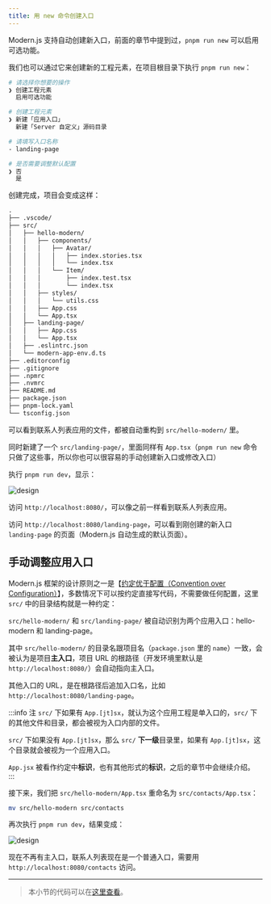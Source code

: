 ```yaml
---
title: 用 new 命令创建入口​​​
---
```


Modern.js 支持自动创建新入口，前面的章节中提到过，`pnpm run new` 可以启用可选功能。

我们也可以通过它来创建新的工程元素，在项目根目录下执行 `pnpm run new`：

```bash
# 请选择你想要的操作
❯ 创建工程元素
  启用可选功能

# 创建工程元素
❯ 新建「应用入口」
  新建「Server 自定义」源码目录

# 请填写入口名称
- landing-page

# 是否需要调整默认配置
❯ 否
  是
```

创建完成，项目会变成这样：

```md
.
├── .vscode/
├── src/
│   ├── hello-modern/
│   │   ├── components/
│   │   │   ├── Avatar/
│   │   │   │   ├── index.stories.tsx
│   │   │   │   └── index.tsx
│   │   │   └── Item/
│   │   │       ├── index.test.tsx
│   │   │       └── index.tsx
│   │   ├── styles/
│   │   │   └── utils.css
│   │   ├── App.css
│   │   └── App.tsx
│   ├── landing-page/
│   │   ├── App.css
│   │   └── App.tsx
│   ├── .eslintrc.json
│   └── modern-app-env.d.ts
├── .editorconfig
├── .gitignore
├── .npmrc
├── .nvmrc
├── README.md
├── package.json
├── pnpm-lock.yaml
└── tsconfig.json
```

可以看到联系人列表应用的文件，都被自动重构到 `src/hello-modern/` 里。

同时新建了一个 `src/landing-page/`，里面同样有 `App.tsx`（`pnpm run new` 命令只做了这些事，所以你也可以很容易的手动创建新入口或修改入口）

执行 `pnpm run dev`，显示：

![design](https://lf3-static.bytednsdoc.com/obj/eden-cn/aphqeh7uhohpquloj/modern-js/docs/06/landing-page.png)

访问 `http://localhost:8080/`，可以像之前一样看到联系人列表应用。

访问 `http://localhost:8080/landing-page`，可以看到刚创建的新入口 `landing-page` 的页面（Modern.js 自动生成的默认页面）。

## 手动调整应用入口

Modern.js 框架的设计原则之一是【[约定优于配置（Convention over Configuration）](https://en.wikipedia.org/wiki/Convention_over_configuration)】，多数情况下可以按约定直接写代码，不需要做任何配置，这里 `src/` 中的目录结构就是一种约定：

`src/hello-modern/` 和 `src/landing-page/` 被自动识别为两个应用入口：hello-modern 和 landing-page。

其中 `src/hello-modern/` 的目录名跟项目名（`package.json` 里的 `name`）一致，会被认为是项目**主入口**，项目 URL 的根路径（开发环境里默认是 `http://localhost:8080/`）会自动指向主入口。

其他入口的 URL，是在根路径后追加入口名，比如 `http://localhost:8080/landing-page`。

:::info 注
`src/` 下如果有 `App.[jt]sx`，就认为这个应用工程是单入口的，`src/` 下的其他文件和目录，都会被视为入口内部的文件。

`src/` 下如果没有  `App.[jt]sx`，那么 `src/` **下一级**目录里，如果有 `App.[jt]sx`，这个目录就会被视为一个应用入口。

`App.jsx` 被看作约定中**标识**，也有其他形式的**标识**，之后的章节中会继续介绍。
:::

接下来，我们把 `src/hello-modern/App.tsx` 重命名为 `src/contacts/App.tsx`：

```bash
mv src/hello-modern src/contacts
```

再次执行 `pnpm run dev`，结果变成：

![design](https://lf3-static.bytednsdoc.com/obj/eden-cn/aphqeh7uhohpquloj/modern-js/docs/06/contacts.png)

现在不再有主入口，联系人列表现在是一个普通入口，需要用 `http://localhost:8080/contacts` 访问。

---

> 本小节的代码可以在[这里查看](https://github.com/modern-js-dev/modern-js-examples/tree/main/tutorials/c07/hello-modern-2)。

